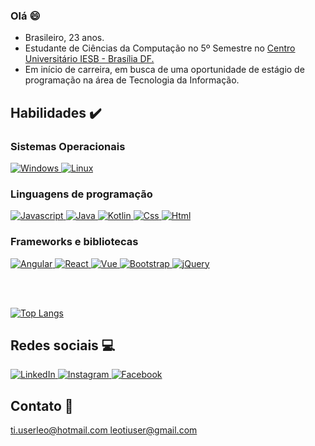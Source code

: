 ### Olá :smile:

<ul>
    <li>
        Brasileiro, 23 anos.
    </li>
    <li>
        Estudante de Ciências da Computação no 5º Semestre no <a href="https://www.iesb.br/" title="IESB">Centro Universitário IESB - Brasília DF.</a>
    </li>
    <li>
        Em início de carreira, em busca de uma oportunidade de estágio de programação na área de Tecnologia da Informação.
    </li>
 </ul>

## Habilidades :heavy_check_mark:

### Sistemas Operacionais

<div>
    <a href="#">
    <img src="https://user-images.githubusercontent.com/53942734/105209625-ceb94580-5b28-11eb-9826-03455a1646d7.png" title="Windows" alt="Windows"/>
  </a>
    <a href="#">
    <img src="https://user-images.githubusercontent.com/53942734/105209619-ce20af00-5b28-11eb-8a1f-c8a63e89493a.png" title="Linux" alt="Linux"/>
  </a>
</div>

### Linguagens de programação

<div>
<a href="#">
    <img src="https://user-images.githubusercontent.com/53942734/105241340-4d73aa00-5b4c-11eb-8fed-34916a755415.png" title="Javascript" alt="Javascript"/>
  </a>
  <a href="#">
    <img src="https://user-images.githubusercontent.com/53942734/105243210-82ccc780-5b4d-11eb-9df6-093dc1797485.png" title="Java" alt="Java"/>
  </a>
  <a href="#">
    <img src="https://user-images.githubusercontent.com/53942734/105243578-fff83c80-5b4d-11eb-889e-1dbc20d0b164.png" title="Kotlin" alt="Kotlin">
    </img>
  </a>
  <a href="#">
    <img src="https://user-images.githubusercontent.com/53942734/105244090-c411a700-5b4e-11eb-8acd-5624f7791162.png" title="Css" alt="Css">
    </img>
  </a>
  <a href="#">
    <img src="https://user-images.githubusercontent.com/53942734/105244303-118e1400-5b4f-11eb-8252-a3800e2c7e56.png" title="Html" alt="Html">
    </img>
  </a>
</div>

### Frameworks e bibliotecas

<div>
  <a href="#">
    <img src="https://user-images.githubusercontent.com/53942734/104639969-c3789c80-5686-11eb-9d3f-8a3dbcf82274.png" title="Angular" alt="Angular">
    </img>
  </a>
  <a href="#">
    <img src="https://user-images.githubusercontent.com/53942734/104068394-94c07900-51e3-11eb-9107-fe22ad9a04e5.png" title="React" alt="React">
    </img>
  </a>
  <a href="#">
    <img src="https://user-images.githubusercontent.com/53942734/104068396-94c07900-51e3-11eb-9a90-0d066f9343a5.png" title="Vue" alt="Vue">
    </img>
  </a>
  <a href="#">
    <img src="https://user-images.githubusercontent.com/53942734/104068383-925e1f00-51e3-11eb-92a9-937153b3aff3.png" title="Bootstrap"        alt="Bootstrap"/>
  </a>
  <a href="#">
  <img src="https://user-images.githubusercontent.com/53942734/104068392-9427e280-51e3-11eb-82f9-1b8430e59f0a.png" title="jQuery" alt="jQuery">
  </img>
  </a>
</div>
 
 <br></br>
 
 [![Top Langs](https://github-readme-stats.vercel.app/api/top-langs/?username=leo123nunes)](https://github.com/leo123nunes/leo123nunes)

## Redes sociais :computer:

<div>
  <a href="https://www.linkedin.com/in/leonardonunesoliveira/">
    <img title="LinkedIn" src="https://user-images.githubusercontent.com/53942734/104071363-c89d9d80-51e7-11eb-8b12-7efb1308169f.png">
    </img>
  </a>
  <a href="https://www.instagram.com/leo.nunesoliveira/">
    <img title="Instagram" src="https://user-images.githubusercontent.com/53942734/104071362-c89d9d80-51e7-11eb-86e9-55a8f7d24728.png">
    </img>
  </a>
  <a href="https://www.facebook.com/leonardonunes.oliveira.1/">
    <img title="Facebook" src="https://user-images.githubusercontent.com/53942734/104071361-c8050700-51e7-11eb-9aaa-41c6e46c1865.png">
    </img>
  </a>
</div>

## Contato :email:
<a href="mailto:ti.userleo@hotmail.com" title="my email">
  ti.userleo@hotmail.com
</a>

<a href="mailto:leotiuser@gmail.com" title="my email">
  leotiuser@gmail.com
</a>

<!--
**leo123nunes/leo123nunes** is a ✨ _special_ ✨ repository because its `README.md` (this file) appears on your GitHub profile.



